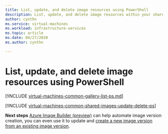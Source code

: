 ```yaml
---
title: List, update, and delete image resources using PowerShell
description: List, update, and delete image resources within your shared image gallery using Azure PowerShell.
author: cynthn
ms.service: virtual-machines
ms.workload: infrastructure-services
ms.topic: article
ms.date: 04/27/2020
ms.author: cynthn

---
```


# List, update, and delete image resources using PowerShell 

[!INCLUDE [virtual-machines-common-gallery-list-ps.md](../../includes/virtual-machines-common-gallery-list-ps.md)]

[!INCLUDE [virtual-machines-common-shared-images-update-delete-ps](../../includes/virtual-machines-common-shared-images-update-delete-ps.md)]

**Next steps**
[Azure Image Builder (preview)](./linux/image-builder-overview.md) can help automate image version creation, you can even use it to update and [create a new image version from an existing image version](./linux/image-builder-gallery-update-image-version.md).